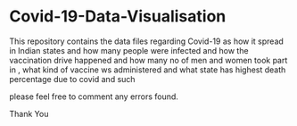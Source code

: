 # Covid-19-Data-Visualisation

This repository contains the data files regarding Covid-19 as how it spread in Indian states and how many people were infected  and how the vaccination drive happened and how many no of men and women took part in , what kind of vaccine ws administered and what state has highest death percentage due to covid and such

please feel free to comment any errors found. 

Thank You
